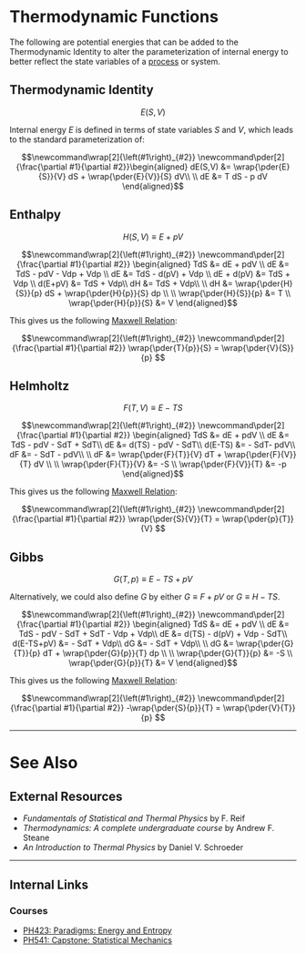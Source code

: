 # Thermodynamic Functions

The following are potential energies that can be added to the Thermodynamic Identity to alter the parameterization of internal energy to better reflect the state variables of a [process](/physics/Thermodynamics/Processes.md) or system.

## Thermodynamic Identity

$$E(S,V)$$

Internal energy $E$ is defined in terms of state variables $S$ and $V$, which leads to the standard parameterization of:

$$\newcommand\wrap[2]{\left(#1\right)_{#2}}
\newcommand\pder[2]{\frac{\partial #1}{\partial #2}}\begin{aligned}
dE(S,V) &= \wrap{\pder{E}{S}}{V} dS + \wrap{\pder{E}{V}}{S} dV\\
\\
dE &= T dS - p dV
\end{aligned}$$

## Enthalpy

$$H(S,V)\equiv E+pV$$

$$\newcommand\wrap[2]{\left(#1\right)_{#2}}
\newcommand\pder[2]{\frac{\partial #1}{\partial #2}}
\begin{aligned}
TdS &= dE + pdV \\
dE &= TdS - pdV - Vdp + Vdp \\
dE &= TdS - d(pV) + Vdp \\
dE + d(pV) &= TdS + Vdp \\
d(E+pV) &= TdS + Vdp\\
dH &= TdS + Vdp\\
\\
dH &= \wrap{\pder{H}{S}}{p} dS + \wrap{\pder{H}{p}}{S} dp \\
\\
\wrap{\pder{H}{S}}{p} &= T \\
\wrap{\pder{H}{p}}{S} &= V
\end{aligned}$$

This gives us the following [Maxwell Relation](/physics/Thermodynamics/Maxwell.md):

$$\newcommand\wrap[2]{\left(#1\right)_{#2}}
\newcommand\pder[2]{\frac{\partial #1}{\partial #2}}
\wrap{\pder{T}{p}}{S} = \wrap{\pder{V}{S}}{p}
$$

## Helmholtz

$$F(T,V)\equiv E - TS$$

$$\newcommand\wrap[2]{\left(#1\right)_{#2}}
\newcommand\pder[2]{\frac{\partial #1}{\partial #2}}
\begin{aligned}
TdS &= dE + pdV \\
dE &= TdS - pdV - SdT + SdT\\
dE &= d(TS) - pdV - SdT\\
d(E-TS) &= - SdT- pdV\\
dF &= - SdT - pdV\\
\\
dF &= \wrap{\pder{F}{T}}{V} dT + \wrap{\pder{F}{V}}{T} dV \\
\\
\wrap{\pder{F}{T}}{V} &= -S \\
\wrap{\pder{F}{V}}{T} &= -p
\end{aligned}$$

This gives us the following [Maxwell Relation](/physics/Thermodynamics/Maxwell.md):

$$\newcommand\wrap[2]{\left(#1\right)_{#2}}
\newcommand\pder[2]{\frac{\partial #1}{\partial #2}}
\wrap{\pder{S}{V}}{T} = \wrap{\pder{p}{T}}{V}
$$

## Gibbs

$$G(T,p)\equiv E - TS + pV$$

Alternatively, we could also define $G$ by either $G\equiv F +pV$ or $G\equiv H-TS$.

$$\newcommand\wrap[2]{\left(#1\right)_{#2}}
\newcommand\pder[2]{\frac{\partial #1}{\partial #2}}
\begin{aligned}
TdS &= dE + pdV \\
dE &= TdS - pdV - SdT + SdT - Vdp + Vdp\\
dE &= d(TS) - d(pV) + Vdp - SdT\\
d(E-TS+pV) &= - SdT + Vdp\\
dG &= - SdT + Vdp\\
\\
dG &= \wrap{\pder{G}{T}}{p} dT + \wrap{\pder{G}{p}}{T} dp \\
\\
\wrap{\pder{G}{T}}{p} &= -S \\
\wrap{\pder{G}{p}}{T} &= V
\end{aligned}$$

This gives us the following [Maxwell Relation](/physics/Thermodynamics/Maxwell.md):

$$\newcommand\wrap[2]{\left(#1\right)_{#2}}
\newcommand\pder[2]{\frac{\partial #1}{\partial #2}}
-\wrap{\pder{S}{p}}{T} = \wrap{\pder{V}{T}}{p}
$$

---

# See Also

## External Resources

- *Fundamentals of Statistical and Thermal Physics* by F. Reif
- *Thermodynamics: A complete undergraduate course* by Andrew F. Steane
- *An Introduction to Thermal Physics* by Daniel V. Schroeder

---

## Internal Links
### Courses

- [PH423: Paradigms: Energy and Entropy ](/courses/PH423.md)
- [PH541: Capstone: Statistical Mechanics](/courses/PH541.md)
